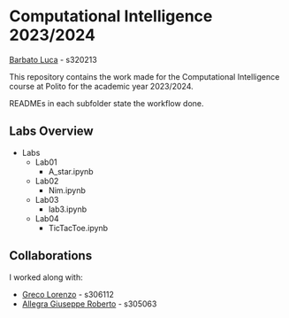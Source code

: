# Computational Intelligence 2023/2024
[Barbato Luca](https://github.com/lucabubi) - s320213

This repository contains the work made for the Computational Intelligence course at Polito for the academic year 2023/2024.

READMEs in each subfolder state the workflow done.

## Labs Overview
- Labs
  - Lab01
    - A_star.ipynb
  - Lab02
    - Nim.ipynb
  - Lab03
    - lab3.ipynb
  - Lab04
    - TicTacToe.ipynb

## Collaborations
I worked along with:
- [Greco Lorenzo](https://github.com/loregrc) - s306112
- [Allegra Giuseppe Roberto](https://github.com/AllegraRoberto) - s305063

